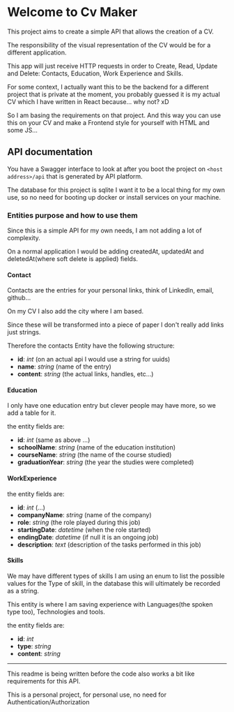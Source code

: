 # Welcome to Cv Maker

This project aims to create a simple API that allows the creation of a CV. 

The responsibility of the visual representation of the CV would be for a different application.

This app will just receive HTTP requests in order to Create, Read, Update and Delete: Contacts, Education, Work Experience and Skills.

For some context, I actually want this to be the backend for a different project that is private at the moment, you probably guessed it is my actual CV which I have written in React because... why not? xD 

So I am basing the requirements on that project. And this way you can use this on your CV and make a Frontend style for yourself with HTML and some JS...

## API documentation

You have a Swagger interface to look at after you boot the project on `<host address>/api` that is generated by API platform.

The database for this project is sqlite I want it to be a local thing for my own use, so no need for booting up docker or install services on your machine. 

### Entities purpose and how to use them

Since this is a simple API for my own needs, I am not adding a lot of complexity.

On a normal application I would be adding createdAt, updatedAt and deletedAt(where soft delete is applied) fields. 

#### Contact

Contacts are the entries for your personal links, think of LinkedIn, email, github... 

On my CV I also add the city where I am based.

Since these will be transformed into a piece of paper I don't really add links just strings.

Therefore the contacts Entity have the following structure:

- **id**: _int_ (on an actual api I would use a string for uuids)
- **name**: _string_ (name of the entry)
- **content**: _string_ (the actual links, handles, etc...)

#### Education

I only have one education entry but clever people may have more, so we add a table for it.

the entity fields are:

- **id**: _int_ (same as above ...)
- **schoolName**: _string_ (name of the education institution)
- **courseName**: _string_ (the name of the course studied)
- **graduationYear**: _string_ (the year the studies were completed)

#### WorkExperience

the entity fields are:

- **id**: _int_ (...)
- **companyName**: _string_ (name of the company)
- **role**: _string_ (the role played during this job)
- **startingDate**: _datetime_ (when the role started)
- **endingDate**: _datetime_ (if null it is an ongoing job)
- **description**: _text_ (description of the tasks performed in this job)

#### Skills

We may have different types of skills I am using an enum to list the possible values for the Type of skill, in the database this will ultimately be recorded as a string.

This entity is where I am saving experience with Languages(the spoken type too), Technologies and tools.

the entity fields are:

- **id**: _int_
- **type**: _string_
- **content**: _string_ 

---

This readme is being written before the code also works a bit like requirements for this API.

This is a personal project, for personal use, no need for Authentication/Authorization
